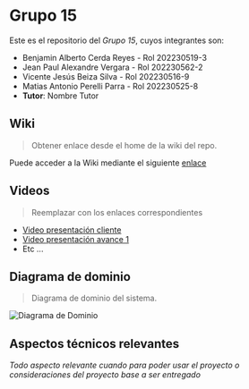 # Grupo 15

Este es el repositorio del *Grupo 15*, cuyos integrantes son:

* Benjamin Alberto Cerda Reyes - Rol 202230519-3
* Jean Paul Alexandre Vergara - Rol 202230562-2
* Vicente Jesús Beiza Silva - Rol 202230516-9 
* Matias Antonio Perelli Parra - Rol 202230525-8
* **Tutor**: Nombre Tutor

## Wiki

> Obtener enlace desde el home de la wiki del repo.

Puede acceder a la Wiki mediante el siguiente [enlace](https://gitlab.inf.utfsm.cl/)

## Videos

> Reemplazar con los enlaces correspondientes

* [Video presentación cliente](https://aula.usm.cl/mod/resource/view.php?id=6926137)
* [Video presentación avance 1](https://www.youtube.com/)
* Etc ...

## Diagrama de dominio

> Diagrama de dominio del sistema.

![Diagrama de Dominio](https://raw.githubusercontent.com/matiasperelli/GrupoSoftsy-2025-PROYINF/main/img/DiagramaDeDominio.jpeg)


## Aspectos técnicos relevantes

_Todo aspecto relevante cuando para poder usar el proyecto o consideraciones del proyecto base a ser entregado_
